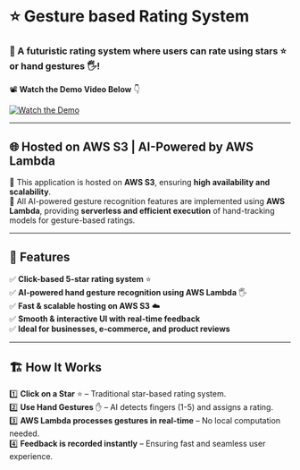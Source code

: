 # ⭐ Gesture based Rating System  

### **🔹 A futuristic rating system where users can rate using stars ⭐ or hand gestures 🖐️!**  

📽️ **Watch the Demo Video Below** 👇  


[![Watch the Demo](https://img.youtube.com/vi/Njbw6GFoVEI/maxresdefault.jpg)](https://www.youtube.com/watch?v=Njbw6GFoVEI)


---

## **🌐 Hosted on AWS S3 | AI-Powered by AWS Lambda**  
🚀 This application is hosted on **AWS S3**, ensuring **high availability and scalability**.  
🧠 All AI-powered gesture recognition features are implemented using **AWS Lambda**, providing **serverless and efficient execution** of hand-tracking models for gesture-based ratings.  

---

## **📌 Features**  
✅ **Click-based 5-star rating system** ⭐  
✅ **AI-powered hand gesture recognition using AWS Lambda** 🖐️  
✅ **Fast & scalable hosting on AWS S3** ☁️  
✅ **Smooth & interactive UI with real-time feedback**  
✅ **Ideal for businesses, e-commerce, and product reviews**  

---

## **🏗️ How It Works**  
1️⃣ **Click on a Star** ⭐ – Traditional star-based rating system.  
2️⃣ **Use Hand Gestures** ✋ – AI detects fingers (1-5) and assigns a rating.  
3️⃣ **AWS Lambda processes gestures in real-time** – No local computation needed.  
4️⃣ **Feedback is recorded instantly** – Ensuring fast and seamless user experience.  

